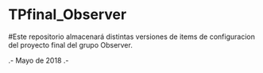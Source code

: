 # TPfinal_Observer

#Este repositorio almacenará distintas versiones de items de configuracion del proyecto final del grupo Observer.

.- Mayo de 2018 .-
